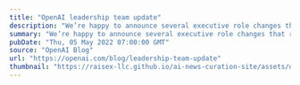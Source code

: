 ```yaml
---
title: "OpenAI leadership team update"
description: "We’re happy to announce several executive role changes that reflect our recent progress and will ensure continued momentum toward our next major milestones."
summary: "We’re happy to announce several executive role changes that reflect our recent progress and will ensure continued momentum toward our next major milestones."
pubDate: "Thu, 05 May 2022 07:00:00 GMT"
source: "OpenAI Blog"
url: "https://openai.com/blog/leadership-team-update"
thumbnail: "https://raisex-llc.github.io/ai-news-curation-site/assets/openai_logo.png"
---
```


